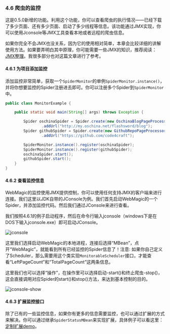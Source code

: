 ### 4.6 爬虫的监控

这是0.5.0新增的功能。利用这个功能，你可以查看爬虫的执行情况——已经下载了多少页面、还有多少页面、启动了多少线程等信息。该功能通过JMX实现，你可以使用Jconsole等JMX工具查看本地或者远程的爬虫信息。

如果你完全不会JMX也没关系，因为它的使用相对简单，本章会比较详细的讲解使用方法。如果要弄明白其中原理，你可能需要一些JMX的知识，推荐阅读：[JMX整理](http://my.oschina.net/xpbug/blog/221547)。我很多部分也对这篇文章进行了参考。

#### 4.6.1 为项目添加监控

添加监控非常简单，获取一个`SpiderMonitor`的单例`SpiderMonitor.instance()`，并将你想要监控的Spider注册进去即可。你可以注册多个Spider到`SpiderMonitor`中。

```java
public class MonitorExample {

    public static void main(String[] args) throws Exception {

        Spider oschinaSpider = Spider.create(new OschinaBlogPageProcessor())
                .addUrl("http://my.oschina.net/flashsword/blog");
        Spider githubSpider = Spider.create(new GithubRepoPageProcessor())
                .addUrl("https://github.com/code4craft");

        SpiderMonitor.instance().register(oschinaSpider);
        SpiderMonitor.instance().register(githubSpider);
        oschinaSpider.start();
        githubSpider.start();
    }
}
```

#### 4.6.2 查看监控信息

WebMagic的监控使用JMX提供控制，你可以使用任何支持JMX的客户端来进行连接。我们这里以JDK自带的JConsole为例。我们首先启动WebMagic的一个Spider，并添加监控代码。然后我们通过JConsole来进行查看。

我们按照4.6.1的例子启动程序，然后在命令行输入jconsole（windows下是在DOS下输入jconsole.exe）即可启动JConsole。

![jconsole](http://static.oschina.net/uploads/space/2014/0426/231513_lP2O_190591.png)

这里我们选择启动WebMagic的本地进程，连接后选择“MBean”，点开“WebMagic”，就能看到所有已经监控的Spider信息了！注意: 如果你自己定义了Scheduler，那么需要用这个类实现`MonitorableScheduler`接口，才能查看“LeftPageCount”和“TotalPageCount”这两条信息。

这里我们也可以选择“操作”，在操作里可以选择启动-start()和终止爬虫-stop()，这会直接调用对应Spider的start()和stop()方法，来达到基本控制的目的。

![jconsole-show](http://static.oschina.net/uploads/space/2014/0426/231652_B3Mt_190591.png)

#### 4.6.3 扩展监控接口

除了已有的一些监控信息，如果你有更多的信息需要监控，也可以通过扩展的方式来解决。你可以通过继承`SpiderStatusMBean`来实现扩展，具体例子可以看这里：
[定制扩展demo](https://github.com/code4craft/webmagic/tree/master/webmagic-core/src/test/java/us/codecraft/webmagic/monitor)。